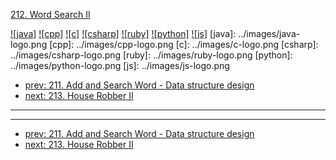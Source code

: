 [212. Word Search II](https://leetcode.com/problems/word-search-ii/)

[![java]](../java/212-word-search-ii.md)
[![cpp]](../cpp/212-word-search-ii.md)
[![c]](../c/212-word-search-ii.md)
[![csharp]](../csharp/212-word-search-ii.md)
[![ruby]](../ruby/212-word-search-ii.md)
[![python]](../python/212-word-search-ii.md)
[![js]](../js/212-word-search-ii.md)
[java]: ../images/java-logo.png
[cpp]: ../images/cpp-logo.png
[c]: ../images/c-logo.png
[csharp]: ../images/csharp-logo.png
[ruby]: ../images/ruby-logo.png
[python]: ../images/python-logo.png
[js]: ../images/js-logo.png

- [prev: 211. Add and Search Word - Data structure design](211-add-and-search-word-data-structure-design.md)
- [next: 213. House Robber II](213-house-robber-ii.md)

---



---

- [prev: 211. Add and Search Word - Data structure design](211-add-and-search-word-data-structure-design.md)
- [next: 213. House Robber II](213-house-robber-ii.md)
